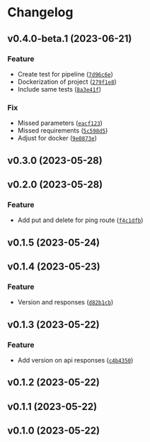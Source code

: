 # Changelog

<!--next-version-placeholder-->

## v0.4.0-beta.1 (2023-06-21)
### Feature
* Create test for pipeline ([`7d96c6e`](https://github.com/tlsabara/vue_fastapi_model/commit/7d96c6e6f2197e88e7be046edb0119b7cb337c7a))
* Dockerization of project ([`279f1e8`](https://github.com/tlsabara/vue_fastapi_model/commit/279f1e8ec9285942ff8b7a4e554b06ce695d0157))
* Include same tests ([`8a3e41f`](https://github.com/tlsabara/vue_fastapi_model/commit/8a3e41f5da53d296586e3cdf870a59e962e5e8ec))

### Fix
* Missed parameters ([`eacf123`](https://github.com/tlsabara/vue_fastapi_model/commit/eacf123cf725bfcf1775597c40667e5a21a1a3af))
* Missed requirements ([`5c598d5`](https://github.com/tlsabara/vue_fastapi_model/commit/5c598d5f280d2cbfcbe5ae2e0fa931aff185f8ec))
* Adjust for docker ([`9e0873e`](https://github.com/tlsabara/vue_fastapi_model/commit/9e0873ea93f47730c7c61c7a3b24ebca79d8cba4))

## v0.3.0 (2023-05-28)


## v0.2.0 (2023-05-28)
### Feature
* Add put and delete for ping route ([`f4c1dfb`](https://github.com/tlsabara/vue_fastapi_model/commit/f4c1dfbb3b374ba86144bd5d923e5ffe50f81082))

## v0.1.5 (2023-05-24)


## v0.1.4 (2023-05-23)
### Feature
* Version and responses ([`d82b1cb`](https://github.com/tlsabara/vue_fastapi_model/commit/d82b1cbd061351fdba39df9ffabc283c960b6fc7))

## v0.1.3 (2023-05-22)
### Feature
* Add version on api responses ([`c4b4350`](https://github.com/tlsabara/vue_fastapi_model/commit/c4b4350ec01f77fc9dcbc0f7a2e6f6c3a0c2bf4e))

## v0.1.2 (2023-05-22)


## v0.1.1 (2023-05-22)


## v0.1.0 (2023-05-22)

